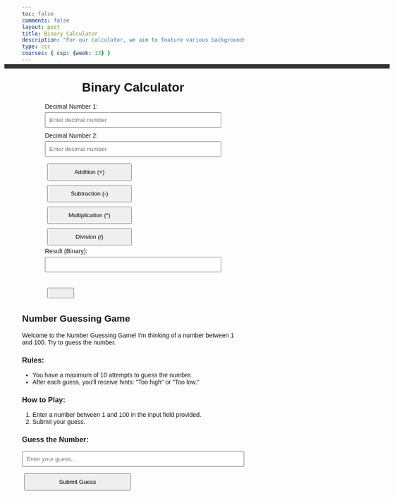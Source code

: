 ```yaml
---
toc: false
comments: false
layout: post
title: Binary Calculator
description: "For our calculator, we aim to feature various backgrounds and themes. Leveraging SASS, we will establish a primary theme characterized by a rainbow background and calculator buttons in a shade approximating #ADD8E6. Upon activating the switch button to access the graphing calculator, the color scheme will transform into monochromatic tones, featuring a black background with the same blue buttons.We plan to develop the calculator by associating each number with its binary representation. The implementation will involve HTML and JavaScript to create the functional calculator, offering features comparable to a standard calculator. Initially, it will function as a basic four-operation calculator. However, we intend to incorporate a toggle switch that, when activated, transforms it into a graphing calculator with additional capabilities."
type: ccc
courses: { csp: {week: 13} }
---
```

<style>
    body {
        font-family: Arial, sans-serif;
        margin: 20px;
    }

    h1 {
        text-align: center;
    }

    form {
        max-width: 400px;
        margin: 0 auto;
    }

    label {
        display: block;
        margin-bottom: 5px;
    }

    input {
        width: 100%;
        padding: 8px;
        margin-bottom: 10px;
    }

    button {
        display: inline-block;
        padding: 10px;
        margin: 5px;
        width: 48%;
        box-sizing: border-box;
    }

    .keyboard {
        max-width: 400px;
        margin: 20px auto;
        display: grid;
        grid-template-columns: repeat(3, 1fr);
        gap: 10px;
    }
</style>

<html lang="en">

<head>
    <meta charset="UTF-8">
    <meta name="viewport" content="width=device-width, initial-scale=1.0">
    <title>Binary Calculator</title>
</head>

<body>
    <h1>Binary Calculator</h1>
    <form id="BinaryCalculator">
        <label for="num1">Decimal Number 1:</label>
        <input type="text" id="num1" placeholder="Enter decimal number">
        <br>
        <label for="num2">Decimal Number 2:</label>
        <input type="text" id="num2" placeholder="Enter decimal number">
        <br>
        <button type="button" onclick="performOperation('add')">Addition (+)</button>
        <button type="button" onclick="performOperation('subtract')">Subtraction (-)</button>
        <button type="button" onclick="performOperation('multiply')">Multiplication (*)</button>
        <button type="button" onclick="performOperation('divide')">Division (/)</button>
        <br>
        <label for="result">Result (Binary):</label>
        <input type="text" id="result" readonly>
    </form>
    <div class="keyboard">
        <!-- Generate number buttons from 0 to 9 for num1 and num2 -->
        <?php for ($i = 0; $i <= 9; $i++) { ?>
            <button onclick="addToInput('<?php echo $i; ?>')"><?php echo $i; ?></button>
        <?php } ?>
    </div>
    <script>
        function performOperation(operation) {
            var num1 = parseInt(document.getElementById("num1").value, 10) || 0;
            var num2 = parseInt(document.getElementById("num2").value, 10) || 0;
            var resultField = document.getElementById("result");
            switch (operation) {
                case 'add':
                    resultField.value = decimalToBinary(num1 + num2);
                    break;
                case 'subtract':
                    resultField.value = decimalToBinary(subtractWithOnesComplement(num1, num2));
                    break;
                case 'multiply':
                    resultField.value = decimalToBinary(num1 * num2);
                    break;
                case 'divide':
                    resultField.value = decimalToBinary(Math.floor(num1 / num2));
                    break;
                default:
                    resultField.value = "Invalid operation";
            }
        }

        function subtractWithOnesComplement(num1, num2) {
            var onesComplementNum2 = ~num2;
            var twosComplementNum2 = (onesComplementNum2 + 1) & 0xFFFFFFFF;
            return num1 + twosComplementNum2;
        }

        function decimalToBinary(decimalNum) {
            if (decimalNum < 0) {
                return (decimalNum >>> 0).toString(2);
            } else {
                return decimalNum.toString(2);
            }
        }

        function addToInput(number) {
            var activeElement = document.activeElement;
            if (activeElement.tagName === "INPUT" && activeElement.type === "text") {
                // If the active element is an input, append the number to its value
                activeElement.value += number;
            }
        }
</script>
</body>

<html lang="en">
<head>
    <meta charset="UTF-8">
    <meta name="viewport" content="width=device-width, initial-scale=1.0">
    <title>Christmas Dots</title>
    <style>
        body, html {
            width: 100%;
            height: 100%;
            margin: 0;
            overflow-x: hidden; /* Hide horizontal scrollbar */
            scroll-behavior: smooth; /* Add smooth scrolling behavior */
        }
        .dot {
            width: 10px; /* Fixed dot size */
            height: 10px; /* Fixed dot size */
            border-radius: 50%;
            background-color: red;
            animation: colorFade 2s infinite alternate;
        }
        @keyframes colorFade {
            0% {
                background-color: red;
            }
            100% {
                background-color: green;
            }
        }
        .dot-container {
    position: absolute;
    top: 5vh; /* Adjusted top value to fit better on the screen */
    left: 1vw; /* Shifted the left side 5% to the left */
    width: 90%; /* Set width to 90% */
    display: grid;
    grid-template-columns: repeat(auto-fill, 20px); /* Fixed column size for dots */
    gap: 20px; /* Fixed gap size for dots */
    overflow: visible;
    border: 5px solid #333; /* Adjusted border size for responsiveness */
}

</style>
</head>
<body>
    <div class="dot-container"></div>
    <script>
        function createDots() {
            const dotContainer = document.querySelector('.dot-container');
            for (let i = 0; i < window.innerWidth / 20; i++) {
                createDot(dotContainer, i * 20, 0); // Top row
                createDot(dotContainer, i * 20, window.innerHeight - 20); // Bottom row
            }
            for (let i = 1; i < (window.innerHeight - 20) / 20; i++) {
                createDot(dotContainer, 0, i * 20); // Left column
                createDot(dotContainer, window.innerWidth - 20, i * 20); // Right column
            }
        }
        function createDot(container, x, y) {
            const dot = document.createElement('div');
            dot.className = 'dot';
            dot.style.top = y + 'px';
            dot.style.left = x + 'px';
            container.appendChild(dot);
        }
        createDots();
    </script>
</body>
</html>


## Number Guessing Game
Welcome to the Number Guessing Game!
I'm thinking of a number between 1 and 100. Try to guess the number.


### Rules:
- You have a maximum of 10 attempts to guess the number.
- After each guess, you'll receive hints: "Too high" or "Too low."

### How to Play:
1. Enter a number between 1 and 100 in the input field provided.
2. Submit your guess.

### Guess the Number:
<input type="text" id="userGuess" placeholder="Enter your guess...">
<button onclick="checkGuess()">Submit Guess</button>

<div id="hint"></div>

<script>
  let secretNumber = Math.floor(Math.random() * 100) + 1;
  let attempts = 0;
  const maxAttempts = 10;

  function checkGuess() {
    let userGuess = parseInt(document.getElementById('userGuess').value);
    attempts++;

    if (attempts <= maxAttempts) {
      if (userGuess === secretNumber) {
        document.getElementById('hint').innerHTML = `Congratulations! You've guessed the number ${secretNumber} in ${attempts} attempts!`;
      } else if (userGuess < secretNumber) {
        document.getElementById('hint').innerHTML = 'Too low! Try a higher number.';
      } else {
        document.getElementById('hint').innerHTML = 'Too high! Try a lower number.';
      }
    } else {
      document.getElementById('hint').innerHTML = `Sorry, you've reached the maximum number of attempts. The number was ${secretNumber}.`;
    }
  }


//snowflake
document.addEventListener('DOMContentLoaded', function () {
    const snowflakes = [];

    function createSnowflake() {
        const diameter = Math.floor(Math.random() * 16) + 5; // Random diameter between 5px and 20px
        const speed = Math.floor(Math.random() * 20) + 10; // Random speed between 10px/sec and 30px/sec
        const positionX = Math.random() < 0.5 ? // Random position within the leftmost or rightmost 17% of the screen
            Math.floor(Math.random() * window.innerWidth * 0.17) : // Leftmost 17%
            Math.floor(Math.random() * window.innerWidth * 0.17) + (window.innerWidth * 0.83); // Rightmost 17%
        const positionY = Math.floor(Math.random() * window.innerHeight) + 1; // Random position within the window height

        const snowflake = document.createElement('div');
        snowflake.className = 'snowflake';
        snowflake.style.width = `${diameter}px`;
        snowflake.style.height = `${diameter}px`;
        snowflake.style.left = `${positionX}px`;
        snowflake.style.top = `${positionY}px`;
        document.body.appendChild(snowflake);

        snowflakes.push({
            element: snowflake,
            diameter,
            speed,
            positionX,
            positionY,
        });
    }

    function updateSnowfall() {
        for (const snowflake of snowflakes) {
            snowflake.positionY += snowflake.speed / 10;
            if (snowflake.positionY > window.innerHeight) {
                snowflake.positionY = -10;
            }
            snowflake.element.style.top = `${snowflake.positionY}px`;
        }

        requestAnimationFrame(updateSnowfall);
    }

    function initializeSnowfall() {
        for (let i = 0; i < 20; i++) {
            createSnowflake();
        }

        updateSnowfall();
    }

    initializeSnowfall();
});

  
</script>